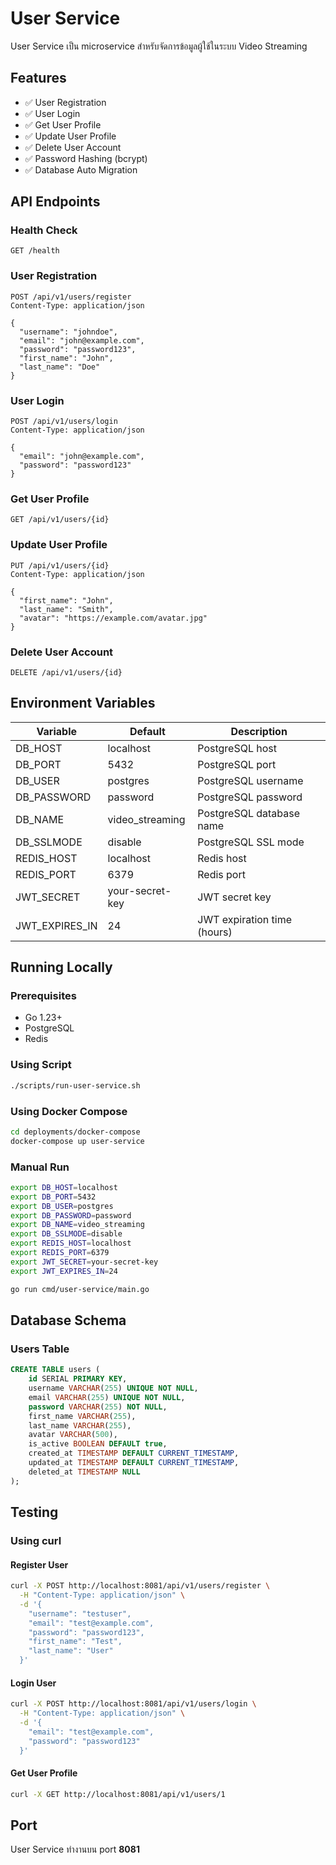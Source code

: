 # User Service

User Service เป็น microservice สำหรับจัดการข้อมูลผู้ใช้ในระบบ Video Streaming

## Features

- ✅ User Registration
- ✅ User Login
- ✅ Get User Profile
- ✅ Update User Profile
- ✅ Delete User Account
- ✅ Password Hashing (bcrypt)
- ✅ Database Auto Migration

## API Endpoints

### Health Check
```
GET /health
```

### User Registration
```
POST /api/v1/users/register
Content-Type: application/json

{
  "username": "johndoe",
  "email": "john@example.com",
  "password": "password123",
  "first_name": "John",
  "last_name": "Doe"
}
```

### User Login
```
POST /api/v1/users/login
Content-Type: application/json

{
  "email": "john@example.com",
  "password": "password123"
}
```

### Get User Profile
```
GET /api/v1/users/{id}
```

### Update User Profile
```
PUT /api/v1/users/{id}
Content-Type: application/json

{
  "first_name": "John",
  "last_name": "Smith",
  "avatar": "https://example.com/avatar.jpg"
}
```

### Delete User Account
```
DELETE /api/v1/users/{id}
```

## Environment Variables

| Variable | Default | Description |
|----------|---------|-------------|
| DB_HOST | localhost | PostgreSQL host |
| DB_PORT | 5432 | PostgreSQL port |
| DB_USER | postgres | PostgreSQL username |
| DB_PASSWORD | password | PostgreSQL password |
| DB_NAME | video_streaming | PostgreSQL database name |
| DB_SSLMODE | disable | PostgreSQL SSL mode |
| REDIS_HOST | localhost | Redis host |
| REDIS_PORT | 6379 | Redis port |
| JWT_SECRET | your-secret-key | JWT secret key |
| JWT_EXPIRES_IN | 24 | JWT expiration time (hours) |

## Running Locally

### Prerequisites
- Go 1.23+
- PostgreSQL
- Redis

### Using Script
```bash
./scripts/run-user-service.sh
```

### Using Docker Compose
```bash
cd deployments/docker-compose
docker-compose up user-service
```

### Manual Run
```bash
export DB_HOST=localhost
export DB_PORT=5432
export DB_USER=postgres
export DB_PASSWORD=password
export DB_NAME=video_streaming
export DB_SSLMODE=disable
export REDIS_HOST=localhost
export REDIS_PORT=6379
export JWT_SECRET=your-secret-key
export JWT_EXPIRES_IN=24

go run cmd/user-service/main.go
```

## Database Schema

### Users Table
```sql
CREATE TABLE users (
    id SERIAL PRIMARY KEY,
    username VARCHAR(255) UNIQUE NOT NULL,
    email VARCHAR(255) UNIQUE NOT NULL,
    password VARCHAR(255) NOT NULL,
    first_name VARCHAR(255),
    last_name VARCHAR(255),
    avatar VARCHAR(500),
    is_active BOOLEAN DEFAULT true,
    created_at TIMESTAMP DEFAULT CURRENT_TIMESTAMP,
    updated_at TIMESTAMP DEFAULT CURRENT_TIMESTAMP,
    deleted_at TIMESTAMP NULL
);
```

## Testing

### Using curl

#### Register User
```bash
curl -X POST http://localhost:8081/api/v1/users/register \
  -H "Content-Type: application/json" \
  -d '{
    "username": "testuser",
    "email": "test@example.com",
    "password": "password123",
    "first_name": "Test",
    "last_name": "User"
  }'
```

#### Login User
```bash
curl -X POST http://localhost:8081/api/v1/users/login \
  -H "Content-Type: application/json" \
  -d '{
    "email": "test@example.com",
    "password": "password123"
  }'
```

#### Get User Profile
```bash
curl -X GET http://localhost:8081/api/v1/users/1
```

## Port

User Service ทำงานบน port **8081** 